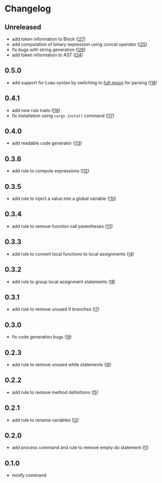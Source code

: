 # Changelog

## Unreleased

* add token information to Block ([!27](https://gitlab.com/seaofvoices/darklua/-/merge_requests/27))
* add computation of binary expression using concat operator ([!25](https://gitlab.com/seaofvoices/darklua/-/merge_requests/25))
* fix bugs with string generation ([!26](https://gitlab.com/seaofvoices/darklua/-/merge_requests/26))
* add token information to AST ([!24](https://gitlab.com/seaofvoices/darklua/-/merge_requests/24))

## 0.5.0

* add support for Luau syntax by switching to [full-moon](https://github.com/Kampfkarren/full-moon) for parsing ([!18](https://gitlab.com/seaofvoices/darklua/-/merge_requests/18))

## 0.4.1

* add new rule traits ([!16](https://gitlab.com/seaofvoices/darklua/-/merge_requests/16))
* fix installation using `cargo install` command ([!17](https://gitlab.com/seaofvoices/darklua/-/merge_requests/17))

## 0.4.0

* add readable code generator ([!13](https://gitlab.com/seaofvoices/darklua/-/merge_requests/13))

## 0.3.6

* add rule to compute expressions ([!12](https://gitlab.com/seaofvoices/darklua/-/merge_requests/12))

## 0.3.5

* add rule to inject a value into a global variable ([!10](https://gitlab.com/seaofvoices/darklua/-/merge_requests/10))

## 0.3.4

* add rule to remove function call parentheses ([!11](https://gitlab.com/seaofvoices/darklua/-/merge_requests/11))

## 0.3.3

* add rule to convert local functions to local assignments ([!4](https://gitlab.com/seaofvoices/darklua/-/merge_requests/4))

## 0.3.2

* add rule to group local assignment statements ([!8](https://gitlab.com/seaofvoices/darklua/-/merge_requests/8))

## 0.3.1

* add rule to remove unused if branches ([!7](https://gitlab.com/seaofvoices/darklua/-/merge_requests/7))

## 0.3.0

* fix code generation bugs ([!9](https://gitlab.com/seaofvoices/darklua/-/merge_requests/9))

## 0.2.3

* add rule to remove unused while statements ([!6](https://gitlab.com/seaofvoices/darklua/-/merge_requests/6))

## 0.2.2

* add rule to remove method definitions ([!5](https://gitlab.com/seaofvoices/darklua/-/merge_requests/5))

## 0.2.1

* add rule to rename variables ([!2](https://gitlab.com/seaofvoices/darklua/-/merge_requests/2))

## 0.2.0

* add process command and rule to remove empty do statement ([!1](https://gitlab.com/seaofvoices/darklua/-/merge_requests/1))

## 0.1.0

* minify command
